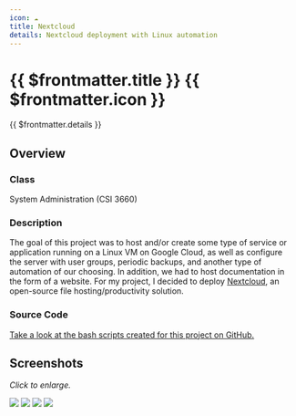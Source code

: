 ```yaml
---
icon: ☁
title: Nextcloud
details: Nextcloud deployment with Linux automation
---
```


# {{ $frontmatter.title }} {{ $frontmatter.icon }}

{{ $frontmatter.details }}

## Overview

### Class

System Administration (CSI 3660)

### Description

The goal of this project was to host and/or create some type of service or application running on a Linux VM on Google Cloud, as well as configure the server with user groups, periodic backups, and another type of automation of our choosing.
In addition, we had to host documentation in the form of a website.
For my project, I decided to deploy [Nextcloud](https://nextcloud.com/), an open-source file hosting/productivity solution.

### Source Code

[Take a look at the bash scripts created for this project on GitHub.](https://github.com/dmocnik/misc/tree/main/csi3660_project)

## Screenshots

*Click to enlarge.*

<Image src='/projects/nextcloud_0.png' caption='The login screen'/>

<Image src='/projects/nextcloud_1.png' caption='The dashboard'/>

<Image src='/projects/nextcloud_2.png' caption='Viewing some files'/>

<Image src='/projects/nextcloud_3.png' caption='The documentation website'/>
